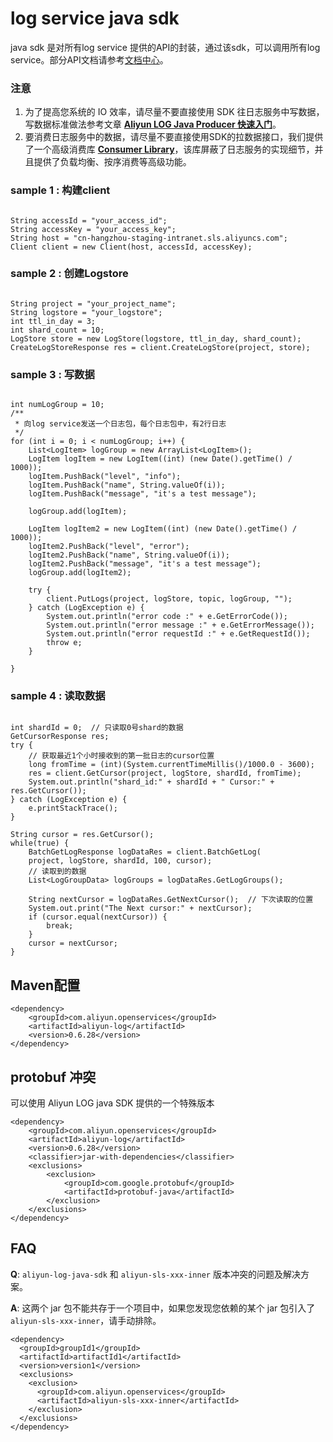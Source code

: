 # log service java sdk
java sdk 是对所有log service 提供的API的封装，通过该sdk，可以调用所有log service。部分API文档请参考[文档中心](https://help.aliyun.com/document_detail/29007.html)。 
### 注意
1. 为了提高您系统的 IO 效率，请尽量不要直接使用 SDK 往日志服务中写数据，写数据标准做法参考文章 [**Aliyun LOG Java Producer 快速入门**](https://yq.aliyun.com/articles/682761)。
2. 要消费日志服务中的数据，请尽量不要直接使用SDK的拉数据接口，我们提供了一个高级消费库 [**Consumer Library**](https://help.aliyun.com/document_detail/28998.html)，该库屏蔽了日志服务的实现细节，并且提供了负载均衡、按序消费等高级功能。

### sample 1 : 构建client
```

String accessId = "your_access_id";
String accessKey = "your_access_key";
String host = "cn-hangzhou-staging-intranet.sls.aliyuncs.com";
Client client = new Client(host, accessId, accessKey);

```

### sample 2 : 创建Logstore
```

String project = "your_project_name";
String logstore = "your_logstore";
int ttl_in_day = 3;
int shard_count = 10;
LogStore store = new LogStore(logstore, ttl_in_day, shard_count);
CreateLogStoreResponse res = client.CreateLogStore(project, store);

```

### sample 3 : 写数据
```

int numLogGroup = 10;
/**
 * 向log service发送一个日志包，每个日志包中，有2行日志
 */
for (int i = 0; i < numLogGroup; i++) {
    List<LogItem> logGroup = new ArrayList<LogItem>();
    LogItem logItem = new LogItem((int) (new Date().getTime() / 1000));
    logItem.PushBack("level", "info");
    logItem.PushBack("name", String.valueOf(i));
    logItem.PushBack("message", "it's a test message");

    logGroup.add(logItem);

    LogItem logItem2 = new LogItem((int) (new Date().getTime() / 1000));
    logItem2.PushBack("level", "error");
    logItem2.PushBack("name", String.valueOf(i));
    logItem2.PushBack("message", "it's a test message");
    logGroup.add(logItem2);

    try {
        client.PutLogs(project, logStore, topic, logGroup, "");
    } catch (LogException e) {
        System.out.println("error code :" + e.GetErrorCode());
        System.out.println("error message :" + e.GetErrorMessage());
        System.out.println("error requestId :" + e.GetRequestId());
        throw e;
    }

}

```

### sample 4 : 读取数据
```

int shardId = 0;  // 只读取0号shard的数据
GetCursorResponse res;
try {
    // 获取最近1个小时接收到的第一批日志的cursor位置
    long fromTime = (int)(System.currentTimeMillis()/1000.0 - 3600);
    res = client.GetCursor(project, logStore, shardId, fromTime);
    System.out.println("shard_id:" + shardId + " Cursor:" + res.GetCursor());
} catch (LogException e) {
    e.printStackTrace();
}

String cursor = res.GetCursor();
while(true) {
    BatchGetLogResponse logDataRes = client.BatchGetLog(
    project, logStore, shardId, 100, cursor);
    // 读取到的数据
    List<LogGroupData> logGroups = logDataRes.GetLogGroups();

    String nextCursor = logDataRes.GetNextCursor();  // 下次读取的位置
    System.out.print("The Next cursor:" + nextCursor);
    if (cursor.equal(nextCursor)) {
        break;
    }
    cursor = nextCursor;
}

```

## Maven配置
```
<dependency>
    <groupId>com.aliyun.openservices</groupId>
    <artifactId>aliyun-log</artifactId>
    <version>0.6.28</version>
</dependency>
```

## protobuf 冲突
可以使用 Aliyun LOG java SDK 提供的一个特殊版本
```
<dependency>
    <groupId>com.aliyun.openservices</groupId>
    <artifactId>aliyun-log</artifactId>
    <version>0.6.28</version>
    <classifier>jar-with-dependencies</classifier>
    <exclusions>
        <exclusion>
            <groupId>com.google.protobuf</groupId>
            <artifactId>protobuf-java</artifactId>
        </exclusion>
    </exclusions>
</dependency>
```

## FAQ
**Q**: `aliyun-log-java-sdk` 和 `aliyun-sls-xxx-inner` 版本冲突的问题及解决方案。

**A**: 这两个 jar 包不能共存于一个项目中，如果您发现您依赖的某个 jar 包引入了 `aliyun-sls-xxx-inner`，请手动排除。
```
<dependency>
  <groupId>groupId1</groupId>
  <artifactId>artifactId1</artifactId>
  <version>version1</version>
  <exclusions>
    <exclusion>
      <groupId>com.aliyun.openservices</groupId>
      <artifactId>aliyun-sls-xxx-inner</artifactId>
    </exclusion>
  </exclusions>
</dependency>
```
